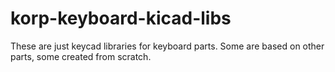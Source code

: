 # korp-keyboard-kicad-libs

These are just keycad libraries for keyboard parts. Some are based on other parts, some created from scratch. 
